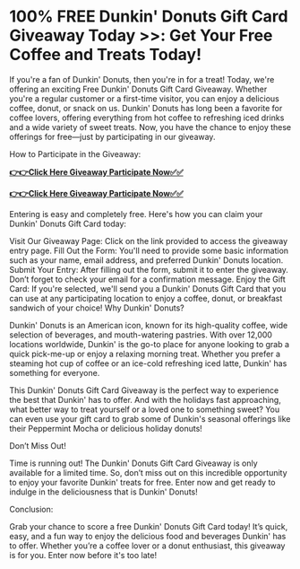 # 100% FREE Dunkin' Donuts Gift Card Giveaway Today >>: Get Your Free Coffee and Treats Today!

If you're a fan of Dunkin' Donuts, then you're in for a treat! Today, we're offering an exciting Free Dunkin' Donuts Gift Card Giveaway. Whether you're a regular customer or a first-time visitor, you can enjoy a delicious coffee, donut, or snack on us. Dunkin' Donuts has long been a favorite for coffee lovers, offering everything from hot coffee to refreshing iced drinks and a wide variety of sweet treats. Now, you have the chance to enjoy these offerings for free—just by participating in our giveaway.

How to Participate in the Giveaway:

[**👉👉Click Here Giveaway Participate Now✅✅**](https://free-gift-card.raj-solution.com/958f890)


[**👉👉Click Here Giveaway Participate Now✅✅**](https://free-gift-card.raj-solution.com/958f890)

Entering is easy and completely free. Here's how you can claim your Dunkin' Donuts Gift Card today:

Visit Our Giveaway Page: Click on the link provided to access the giveaway entry page.
Fill Out the Form: You'll need to provide some basic information such as your name, email address, and preferred Dunkin' Donuts location.
Submit Your Entry: After filling out the form, submit it to enter the giveaway. Don’t forget to check your email for a confirmation message.
Enjoy the Gift Card: If you're selected, we'll send you a Dunkin' Donuts Gift Card that you can use at any participating location to enjoy a coffee, donut, or breakfast sandwich of your choice!
Why Dunkin' Donuts?

Dunkin' Donuts is an American icon, known for its high-quality coffee, wide selection of beverages, and mouth-watering pastries. With over 12,000 locations worldwide, Dunkin' is the go-to place for anyone looking to grab a quick pick-me-up or enjoy a relaxing morning treat. Whether you prefer a steaming hot cup of coffee or an ice-cold refreshing iced latte, Dunkin' has something for everyone.

This Dunkin' Donuts Gift Card Giveaway is the perfect way to experience the best that Dunkin' has to offer. And with the holidays fast approaching, what better way to treat yourself or a loved one to something sweet? You can even use your gift card to grab some of Dunkin's seasonal offerings like their Peppermint Mocha or delicious holiday donuts!

Don’t Miss Out!

Time is running out! The Dunkin' Donuts Gift Card Giveaway is only available for a limited time. So, don’t miss out on this incredible opportunity to enjoy your favorite Dunkin' treats for free. Enter now and get ready to indulge in the deliciousness that is Dunkin' Donuts!

Conclusion:

Grab your chance to score a free Dunkin' Donuts Gift Card today! It’s quick, easy, and a fun way to enjoy the delicious food and beverages Dunkin' has to offer. Whether you’re a coffee lover or a donut enthusiast, this giveaway is for you. Enter now before it's too late!



